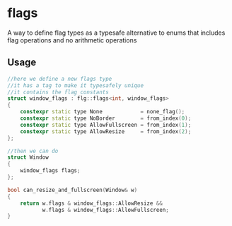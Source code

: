# flags
A way to define flag types as a typesafe alternative to enums that includes flag operations and no arithmetic operations

## Usage

```cpp
//here we define a new flags type
//it has a tag to make it typesafely unique
//it contains the flag constants
struct window_flags : flg::flags<int, window_flags>
{
    constexpr static type None            = none_flag();
    constexpr static type NoBorder        = from_index(0);
    constexpr static type AllowFullscreen = from_index(1);
    constexpr static type AllowResize     = from_index(2);
};

//then we can do
struct Window
{
    window_flags flags;
};

bool can_resize_and_fullscreen(Window& w)
{
    return w.flags & window_flags::AllowResize &&
           w.flags & window_flags::AllowFullscreen;
}
```
